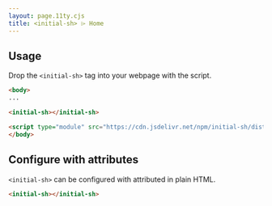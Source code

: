```yaml
---
layout: page.11ty.cjs
title: <initial-sh> ⌲ Home
---
```


## Usage

Drop the `<initial-sh>` tag into your webpage with the script.

```html
<body>
...

<initial-sh></initial-sh>

<script type="module" src="https://cdn.jsdelivr.net/npm/initial-sh/dist/initial-sh.js"></script>
</body>
```

  <div>

<initial-sh></initial-sh>

  </div>
</section>

## Configure with attributes

<section class="columns">
  <div>

`<initial-sh>` can be configured with attributed in plain HTML.

```html
<initial-sh></initial-sh>
```

  </div>
  <div>

<initial-sh name="HTML"></initial-sh>

  </div>
</section>

